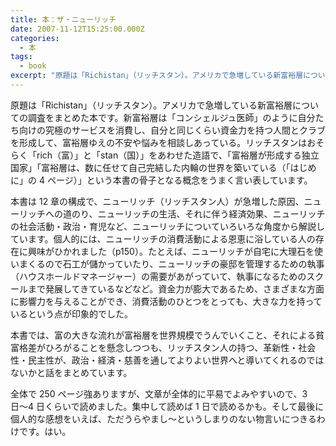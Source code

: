 ```yaml
---
title: 本：ザ・ニューリッチ
date: 2007-11-12T15:25:00.000Z
categories:
  - 本
tags:
  - book
excerpt: "原題は「Richistan」（リッチスタン）。アメリカで急増している新富裕層についての調査をまとめた本です。新富裕層は「コンシェルジュ医師」のように自分たち向けの究極のサービスを消費し、自分と同じくらい資金力を持つ人間とクラブを形成して、富裕層ゆえの不安や悩みを相談しあっている。リッチスタンはおそらく「rich（富）」と「stan（国）」をあわせた造語で、「富裕層が形成する独立国家」「富裕層は、数に任せて自己完結した内輪の世界を築いている（「はじめに」の4ページ）」という本書の骨子となる概念をうまく言い表しています。"
---
```


原題は「Richistan」（リッチスタン）。アメリカで急増している新富裕層についての調査をまとめた本です。新富裕層は「コンシェルジュ医師」のように自分たち向けの究極のサービスを消費し、自分と同じくらい資金力を持つ人間とクラブを形成して、富裕層ゆえの不安や悩みを相談しあっている。リッチスタンはおそらく「rich（富）」と「stan（国）」をあわせた造語で、「富裕層が形成する独立国家」「富裕層は、数に任せて自己完結した内輪の世界を築いている（「はじめに」の 4 ページ）」という本書の骨子となる概念をうまく言い表しています。

本書は 12 章の構成で、ニューリッチ（リッチスタン人）が急増した原因、ニューリッチへの道のり、ニューリッチの生活、それに伴う経済効果、ニューリッチの社会活動・政治・育児など、ニューリッチについていろいろな角度から解説しています。個人的には、ニューリッチの消費活動による恩恵に浴している人の存在に興味がひかれました（p150）。たとえば、ニューリッチが自宅に大理石を使いまくるので石工が儲かっていたり、ニューリッチの豪邸を管理するための執事（ハウスホールドマネージャー）の需要があがっていて、執事になるためのスクールまで発展してきているなどなど。資金力が膨大であるため、さまざまな方面に影響力を与えることができ、消費活動のひとつをとっても、大きな力を持っているという点が印象的でした。

本書では、富の大きな流れが富裕層を世界規模でうんでいくこと、それによる貧富格差がひろがることを懸念しつつも、リッチスタン人の持つ、革新性・社会性・民主性が、政治・経済・慈善を通してよりよい世界へと導いてくれるのではないかと話をまとめています。

全体で 250 ページ強ありますが、文章が全体的に平易でよみやすいので、3 日〜4 日くらいで読めました。集中して読めば 1 日で読めるかも。そして最後に個人的な感想をいえば、ただうらやまし〜というしまりのない物言いにつきるわけです。はい。
